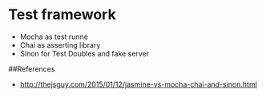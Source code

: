 # Test framework
- Mocha as test runne
- Chai as asserting library
- Sinon for Test Doubles and fake server


##References
- http://thejsguy.com/2015/01/12/jasmine-vs-mocha-chai-and-sinon.html
